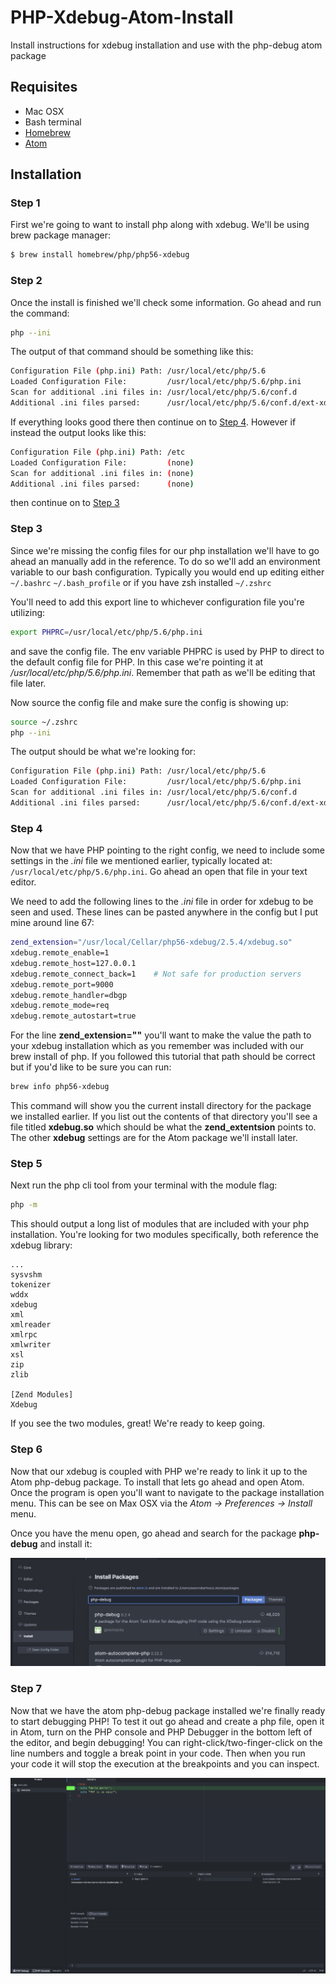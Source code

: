 # PHP-Xdebug-Atom-Install
Install instructions for xdebug installation and use with the php-debug atom package

## Requisites
- Mac OSX
- Bash terminal
- [Homebrew](https://brew.sh/)
- [Atom](https://atom.io)

## Installation

### Step 1
First we're going to want to install php along with xdebug. We'll be using brew package manager:

```bash
$ brew install homebrew/php/php56-xdebug
```

### Step 2
Once the install is finished we'll check some information. Go ahead and run the command:
```bash
php --ini
```

The output of that command should be something like this:

```bash
Configuration File (php.ini) Path: /usr/local/etc/php/5.6
Loaded Configuration File:         /usr/local/etc/php/5.6/php.ini
Scan for additional .ini files in: /usr/local/etc/php/5.6/conf.d
Additional .ini files parsed:      /usr/local/etc/php/5.6/conf.d/ext-xdebug.ini
```

If everything looks good there then continue on to [Step 4](https://github.com/srobertson421/PHP-Xdebug-Atom-Install#step-4). However if instead the output looks like this:

```bash
Configuration File (php.ini) Path: /etc
Loaded Configuration File:         (none)
Scan for additional .ini files in: (none)
Additional .ini files parsed:      (none)
```

then continue on to [Step 3](https://github.com/srobertson421/PHP-Xdebug-Atom-Install#step-3)

### Step 3
Since we're missing the config files for our php installation we'll have to go ahead an manually add in the reference. To do so we'll add an environment variable to our bash configuration. Typically you would end up editing either ```~/.bashrc``` ```~/.bash_profile``` or if you have zsh installed ```~/.zshrc```

You'll need to add this export line to whichever configuration file you're utilizing:

```bash
export PHPRC=/usr/local/etc/php/5.6/php.ini
```

and save the config file. The env variable PHPRC is used by PHP to direct to the default config file for PHP. In this case we're pointing it at */usr/local/etc/php/5.6/php.ini*. Remember that path as we'll be editing that file later.

Now source the config file and make sure the config is showing up:

```bash
source ~/.zshrc
php --ini
```

The output should be what we're looking for:

```bash
Configuration File (php.ini) Path: /usr/local/etc/php/5.6
Loaded Configuration File:         /usr/local/etc/php/5.6/php.ini
Scan for additional .ini files in: /usr/local/etc/php/5.6/conf.d
Additional .ini files parsed:      /usr/local/etc/php/5.6/conf.d/ext-xdebug.ini
```

### Step 4
Now that we have PHP pointing to the right config, we need to include some settings in the *.ini* file we mentioned earlier, typically located at: ```/usr/local/etc/php/5.6/php.ini```. Go ahead an open that file in your text editor.

We need to add the following lines to the *.ini* file in order for xdebug to be seen and used. These lines can be pasted anywhere in the config but I put mine around line 67:

```bash
zend_extension="/usr/local/Cellar/php56-xdebug/2.5.4/xdebug.so"
xdebug.remote_enable=1
xdebug.remote_host=127.0.0.1
xdebug.remote_connect_back=1    # Not safe for production servers
xdebug.remote_port=9000
xdebug.remote_handler=dbgp
xdebug.remote_mode=req
xdebug.remote_autostart=true
```

For the line **zend_extension=""** you'll want to make the value the path to your xdebug installation which as you remember was included with our brew install of php. If you followed this tutorial that path should be correct but if you'd like to be sure you can run:

```bash
brew info php56-xdebug
```

This command will show you the current install directory for the package we installed earlier. If you list out the contents of that directory you'll see a file titled **xdebug.so** which should be what the **zend_extentsion** points to. The other **xdebug** settings are for the Atom package we'll install later.

### Step 5

Next run the php cli tool from your terminal with the module flag:

```bash
php -m
```

This should output a long list of modules that are included with your php installation. You're looking for two modules specifically, both reference the xdebug library:

```
...
sysvshm
tokenizer
wddx
xdebug
xml
xmlreader
xmlrpc
xmlwriter
xsl
zip
zlib

[Zend Modules]
Xdebug
```

If you see the two modules, great! We're ready to keep going.

### Step 6
Now that our xdebug is coupled with PHP we're ready to link it up to the Atom php-debug package. To install that lets go ahead and open Atom. Once the program is open you'll want to navigate to the package installation menu. This can be see on Max OSX via the *Atom -> Preferences -> Install* menu.

Once you have the menu open, go ahead and search for the package **php-debug** and install it:

![alt text](atom-php-debug.png "Atom php-debug package")

### Step 7
Now that we have the atom php-debug package installed we're finally ready to start debugging PHP! To test it out go ahead and create a php file, open it in Atom, turn on the PHP console and PHP Debugger in the bottom left of the editor, and begin debugging! You can right-click/two-finger-click on the line numbers and toggle a break point in your code. Then when you run your code it will stop the execution at the breakpoints and you can inspect.

![alt text](debugging.png "Atom php debugging")
